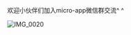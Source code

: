 
欢迎小伙伴们加入micro-app微信群交流^ ^

![IMG_0020](https://github.com/user-attachments/assets/7f0d6e15-4230-47fb-923a-202ee34e7415)




















